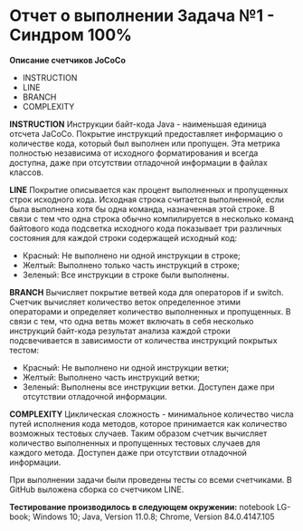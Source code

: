 # Отчет о выполнении Задача №1 - Синдром 100% 

**Описание счетчиков JoCoCo**
* INSTRUCTION
 * LINE
 * BRANCH
 * COMPLEXITY

**INSTRUCTION**
Инструкции байт-кода Java - наименьшая единица отсчета JaCoCo. Покрытие инструкций предоставляет информацию о количестве кода, который был выполнен или пропущен. 
Эта метрика полностью независима от исходного форматирования и всегда доступна, даже при отсутствии отладочной информации в файлах классов.

**LINE**
Покрытие описывается как процент выполненных и пропущенных строк исходного кода. Исходная строка считается выполненной, если была выполнена хотя бы одна команда, назначенная этой строке. В связи с тем что одна строка обычно компилируется в несколько команд байтового кода подсветка исходного кода показывает три различных состояния для каждой строки содержащей исходный код:
 * Красный: Не выполнено ни одной инструкции в строке;
 * Желтый: Выполнено только часть инструкций в строке;
 * Зеленый: Все инструкции в строке были выполнены.

**BRANCH**
Вычисляет покрытие ветвей кода для операторов if и switch. Счетчик вычисляет количество веток определенное этими операторами и определяет количество выполненных и пропущенных. В связи с тем, что  одна ветвь может включать в себя несколько инструкций байт-кода результат анализа каждой строки подсвечивается в зависимости от количества инструкций покрытых тестом:
 * Красный: Не выполнено ни одной инструкции ветки;
 * Желтый: Выполнено часть инструкций ветки;
 * Зеленый: Выполнены все инструкции ветки. Доступен даже при отсутствии отладочной информации.

**COMPLEXITY**
Циклическая сложность - минимальное количество числа путей исполнения кода методов, которое принимается как количество возможных тестовых случаев. Таким образом счетчик вычисляет количество выполненных и пропущенных тестовых случаев для каждого метода. Доступен даже при отсутствии отладочной информации.
 
При выполнении задачи были проведены тесты со всеми счетчиками. 
В GitHub выложена сборка со счетчиком LINE. 

**Тестирование производилось в следующем окружении:**
 notebook LG-book; 
 Windows 10;
 Java, Version 11.0.8; 
 Chrome, Version 84.0.4147.105
